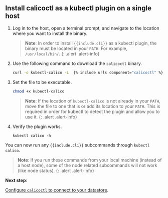 ## Install calicoctl as a kubectl plugin on a single host

1. Log in to the host, open a terminal prompt, and navigate to the location where
you want to install the binary.

   > **Note**: In order to install `{{include.cli}}` as a kubectl plugin, the binary must be located in your `PATH`. For example,
   > `/usr/local/bin/`.
   {: .alert .alert-info}

1. Use the following command to download the `calicoctl` binary.

   ```bash
   curl -o kubectl-calico -L  {% include urls component="calicoctl" %}
   ```

1. Set the file to be executable.

   ```bash
   chmod +x kubectl-calico
   ```

   > **Note**: If the location of `kubectl-calico` is not already in your `PATH`, move the file
   > to one that is or add its location to your `PATH`. This is required in order for
   > kubectl to detect the plugin and allow you to use it.
   {: .alert .alert-info}

1. Verify the plugin works.

   ```
   kubectl calico -h
   ```

You can now run any `{{include.cli}}` subcommands through `kubectl calico`.

> **Note**: If you run these commands from your local machine (instead of a host node), some of
> the node related subcommands will not work (like node status).
{: .alert .alert-info}

**Next step**:

[Configure `calicoctl` to connect to your datastore](configure).
